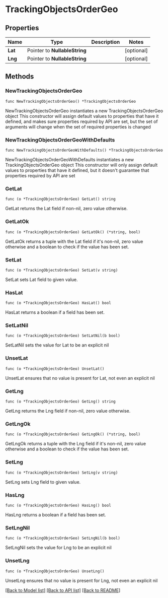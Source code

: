 # TrackingObjectsOrderGeo

## Properties

Name | Type | Description | Notes
------------ | ------------- | ------------- | -------------
**Lat** | Pointer to **NullableString** |  | [optional] 
**Lng** | Pointer to **NullableString** |  | [optional] 

## Methods

### NewTrackingObjectsOrderGeo

`func NewTrackingObjectsOrderGeo() *TrackingObjectsOrderGeo`

NewTrackingObjectsOrderGeo instantiates a new TrackingObjectsOrderGeo object
This constructor will assign default values to properties that have it defined,
and makes sure properties required by API are set, but the set of arguments
will change when the set of required properties is changed

### NewTrackingObjectsOrderGeoWithDefaults

`func NewTrackingObjectsOrderGeoWithDefaults() *TrackingObjectsOrderGeo`

NewTrackingObjectsOrderGeoWithDefaults instantiates a new TrackingObjectsOrderGeo object
This constructor will only assign default values to properties that have it defined,
but it doesn't guarantee that properties required by API are set

### GetLat

`func (o *TrackingObjectsOrderGeo) GetLat() string`

GetLat returns the Lat field if non-nil, zero value otherwise.

### GetLatOk

`func (o *TrackingObjectsOrderGeo) GetLatOk() (*string, bool)`

GetLatOk returns a tuple with the Lat field if it's non-nil, zero value otherwise
and a boolean to check if the value has been set.

### SetLat

`func (o *TrackingObjectsOrderGeo) SetLat(v string)`

SetLat sets Lat field to given value.

### HasLat

`func (o *TrackingObjectsOrderGeo) HasLat() bool`

HasLat returns a boolean if a field has been set.

### SetLatNil

`func (o *TrackingObjectsOrderGeo) SetLatNil(b bool)`

 SetLatNil sets the value for Lat to be an explicit nil

### UnsetLat
`func (o *TrackingObjectsOrderGeo) UnsetLat()`

UnsetLat ensures that no value is present for Lat, not even an explicit nil
### GetLng

`func (o *TrackingObjectsOrderGeo) GetLng() string`

GetLng returns the Lng field if non-nil, zero value otherwise.

### GetLngOk

`func (o *TrackingObjectsOrderGeo) GetLngOk() (*string, bool)`

GetLngOk returns a tuple with the Lng field if it's non-nil, zero value otherwise
and a boolean to check if the value has been set.

### SetLng

`func (o *TrackingObjectsOrderGeo) SetLng(v string)`

SetLng sets Lng field to given value.

### HasLng

`func (o *TrackingObjectsOrderGeo) HasLng() bool`

HasLng returns a boolean if a field has been set.

### SetLngNil

`func (o *TrackingObjectsOrderGeo) SetLngNil(b bool)`

 SetLngNil sets the value for Lng to be an explicit nil

### UnsetLng
`func (o *TrackingObjectsOrderGeo) UnsetLng()`

UnsetLng ensures that no value is present for Lng, not even an explicit nil

[[Back to Model list]](../README.md#documentation-for-models) [[Back to API list]](../README.md#documentation-for-api-endpoints) [[Back to README]](../README.md)


